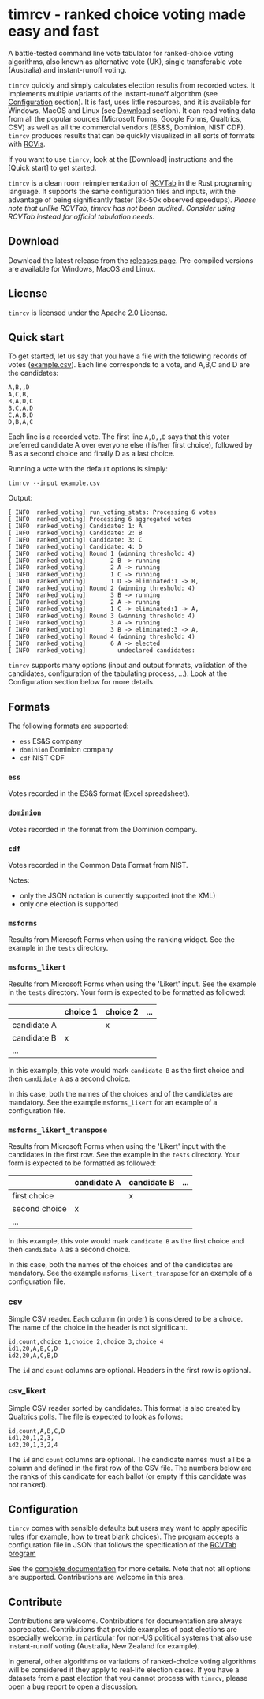 # timrcv - ranked choice voting made easy and fast

A battle-tested command line vote tabulator for ranked-choice voting algorithms, also known as alternative vote (UK), single transferable vote (Australia) and instant-runoff voting.

`timrcv` quickly and simply calculates election results from recorded votes. It implements multiple variants of the instant-runoff algorithm (see [Configuration](#configuration) section). It is fast, uses little resources, and it is available for Windows, MacOS and Linux (see [Download](#download) section). It can read voting data from all the popular sources (Microsoft Forms, Google Forms, Qualtrics, CSV) as well as all the commercial vendors (ES&S, Dominion, NIST CDF). `timrcv` produces results that can be quickly visualized in all sorts of formats with [RCVis](www.rcvis.com).

If you want to use `timrcv`, look at the [Download] instructions and the [Quick start] to get started.

`timrcv` is a clean room reimplementation of [RCVTab](https://www.rcvresources.org/rctab) in the Rust programing language. It supports the same configuration files and inputs, with the advantage of being significantly faster (8x-50x observed speedups). *Please note that unlike RCVTab, timrcv has not been audited. Consider using RCVTab instead for official tabulation needs*.

## Download

Download the latest release from the [releases page](https://github.com/tjhunter/timrcv/releases). Pre-compiled versions are available for Windows, MacOS and Linux.

## License

`timrcv` is licensed under the Apache 2.0 License.

## Quick start

To get started, let us say that you have a file with the following records of votes ([example.csv](https://github.com/tjhunter/timrcv/raw/main/tests/csv_simple_2/example.csv)). Each line corresponds to a vote, and A,B,C and D are the candidates:

```
A,B,,D
A,C,B,
B,A,D,C
B,C,A,D
C,A,B,D
D,B,A,C
```
Each line is a recorded vote. The first line `A,B,,D` says that this voter preferred candidate A over everyone else (his/her first choice), followed by B as a second choice and finally D as a last choice.

Running a vote with the default options is simply:

```
timrcv --input example.csv
```

Output:

```
[ INFO  ranked_voting] run_voting_stats: Processing 6 votes
[ INFO  ranked_voting] Processing 6 aggregated votes
[ INFO  ranked_voting] Candidate: 1: A
[ INFO  ranked_voting] Candidate: 2: B
[ INFO  ranked_voting] Candidate: 3: C
[ INFO  ranked_voting] Candidate: 4: D
[ INFO  ranked_voting] Round 1 (winning threshold: 4)
[ INFO  ranked_voting]       2 B -> running
[ INFO  ranked_voting]       2 A -> running
[ INFO  ranked_voting]       1 C -> running
[ INFO  ranked_voting]       1 D -> eliminated:1 -> B, 
[ INFO  ranked_voting] Round 2 (winning threshold: 4)
[ INFO  ranked_voting]       3 B -> running
[ INFO  ranked_voting]       2 A -> running
[ INFO  ranked_voting]       1 C -> eliminated:1 -> A, 
[ INFO  ranked_voting] Round 3 (winning threshold: 4)
[ INFO  ranked_voting]       3 A -> running
[ INFO  ranked_voting]       3 B -> eliminated:3 -> A, 
[ INFO  ranked_voting] Round 4 (winning threshold: 4)
[ INFO  ranked_voting]       6 A -> elected
[ INFO  ranked_voting]         undeclared candidates: 
```

`timrcv` supports many options (input and output formats, validation of the candidates, configuration of the tabulating process, ...). Look at the Configuration section below for more details.

## Formats

The following formats are supported:
* `ess` ES&S company
* `dominion` Dominion company
* `cdf` NIST CDF

### `ess`

Votes recorded in the ES&S format (Excel spreadsheet).

### `dominion`

Votes recorded in the format from the Dominion company.

### `cdf`

Votes recorded in the Common Data Format from NIST.

Notes:
- only the JSON notation is currently supported (not the XML)
- only one election is supported

### `msforms`

Results from Microsoft Forms when using the ranking widget. See the example in the `tests` directory.

### `msforms_likert`

Results from Microsoft Forms when using the 'Likert' input. See the example in the `tests` directory. Your form is expected to be formatted as followed:


|             | choice 1 | choice 2 | ... |
|-------------|----------|----------|-----|
| candidate A |          | x        |     |
| candidate B | x        |          |     |
| ...         |          |          |     |

In this example, this vote would mark `candidate B` as the first choice and then `candidate A` as a second choice.

In this case, both the names of the choices and of the candidates are mandatory. See the example `msforms_likert` for an example of a configuration file.

### `msforms_likert_transpose`

Results from Microsoft Forms when using the 'Likert' input with the candidates in the first row. See the example in the `tests` directory. Your form is expected to be formatted as followed:

|               | candidate A | candidate B | ... |
|---------------|-------------|-------------|-----|
| first choice  |             | x           |     |
| second choice | x           |             |     |
| ...           |             |             |     |

In this example, this vote would mark `candidate B` as the first choice and then `candidate A` as a second choice.

In this case, both the names of the choices and of the candidates are mandatory. See the example `msforms_likert_transpose` for an example of a configuration file.

### csv

Simple CSV reader. Each column (in order) is considered to be a choice. The name of the choice in the header is not significant.

```
id,count,choice 1,choice 2,choice 3,choice 4
id1,20,A,B,C,D
id2,20,A,C,B,D
```

The `id` and `count` columns are optional. Headers in the first row is optional.

### csv_likert

Simple CSV reader sorted by candidates. This format is also created by Qualtrics polls. The file is expected to look as follows:

```
id,count,A,B,C,D
id1,20,1,2,3,
id2,20,1,3,2,4
```

The `id` and `count` columns are optional. The candidate names must all be a column and defined in the first row of the CSV file. The numbers below are the ranks of this candidate for each ballot (or empty if this candidate was not ranked).

## Configuration

`timrcv` comes with sensible defaults but users may want to apply specific rules (for example, how to treat blank choices). The program accepts a configuration file in JSON that follows the specification of the [RCVTab program]()

See the [complete documentation](https://github.com/BrightSpots/rcv/blob/develop/config_file_documentation.txt) for more details. Note that not all options are supported. Contributions are welcome in this area.

## Contribute

Contributions are welcome. Contributions for documentation are always appreciated. Contributions that provide examples of past elections are especially welcome, in particular for non-US political systems that also use instant-runoff voting (Australia, New Zealand for example).

In general, other algorithms or variations of ranked-choice voting algorithms will be considered if they apply to real-life election cases. If you have a datasets from a past election that you cannot process with `timrcv`, please open a bug report to open a discussion.

